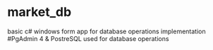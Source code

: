 # market_db
 basic c# windows form app for database operations implementation
 #PgAdmin 4 & PostreSQL used for database operations
